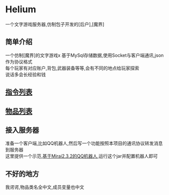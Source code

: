 # Helium
一个文字游戏服务器,仿制包子开发的\[后户\],\[魔界\]  
## 简单介绍
一个仿制\[魔界\]的文字游戏x
基于MySql存储数据,使用Socket与客户端通讯,json作为协议格式  
每个玩家有对应账户,背包,武器装备等等,会有不同的地点给玩家探索  
说话多会长经验和钱  
## [指令列表](指令列表.md)
## [物品列表](物品列表.md)
## 接入服务器
准备一个客户端,比如QQ机器人,然后写一个功能按照本项目的通讯协议转发消息到服务器  
这里提供一个示范,[基于Mirai2.3.2的QQ机器人](http://www.tonyn.cn:10000/download/helium-mirai-client.jar),运行这个jar并配置机器人即可

## 不好的地方
我谔谔,物品类名全中文,成员变量也中文  
